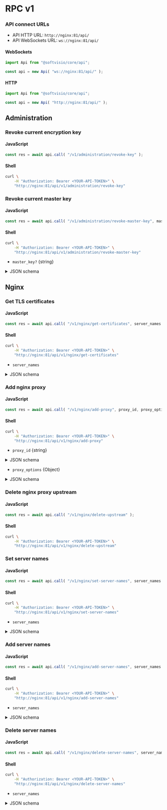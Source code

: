 # RPC v1

### API connect URLs

- API HTTP URL: `http://nginx:81/api/`
- API WebSockets URL: `ws://nginx:81/api/`

<!-- tabs:start -->

#### **WebSockets**

```javascript
import Api from "@softvisio/core/api";

const api = new Api( "ws://nginx:81/api/" );
```

#### **HTTP**

```javascript
import Api from "@softvisio/core/api";

const api = new Api( "http://nginx:81/api/" );
```

<!-- tabs:end -->

## Administration

### Revoke current encryption key

<!-- tabs:start -->

#### **JavaScript**

```javascript
const res = await api.call( "/v1/administration/revoke-key" );
```

#### **Shell**

```sh
curl \
    -H "Authorization: Bearer <YOUR-API-TOKEN>" \
    "http://nginx:81/api/v1/administration/revoke-key"
```

<!-- tabs:end -->

### Revoke current master key

<!-- tabs:start -->

#### **JavaScript**

```javascript
const res = await api.call( "/v1/administration/revoke-master-key", master_key? );
```

#### **Shell**

```sh
curl \
    -H "Authorization: Bearer <YOUR-API-TOKEN>" \
    "http://nginx:81/api/v1/administration/revoke-master-key"
```

<!-- tabs:end -->

- `master_key?` {string}

<details>
    <summary>JSON schema</summary>

<!-- tabs:start -->

#### **JSON**

```json
{
    "type": "string"
}
```

#### **YAML**

```yaml
type: string
```

<!-- tabs:end -->

</details>

## Nginx

### Get TLS certificates

<!-- tabs:start -->

#### **JavaScript**

```javascript
const res = await api.call( "/v1/nginx/get-certificates", server_names );
```

#### **Shell**

```sh
curl \
    -H "Authorization: Bearer <YOUR-API-TOKEN>" \
    "http://nginx:81/api/v1/nginx/get-certificates"
```

<!-- tabs:end -->

- `server_names`

<details>
    <summary>JSON schema</summary>

<!-- tabs:start -->

#### **JSON**

```json
{
    "anyOf": [
        {
            "type": "string",
            "format": "nginx-server-name"
        },
        {
            "type": "array",
            "items": {
                "type": "string",
                "format": "nginx-server-name"
            },
            "minItems": 1,
            "uniqueItems": true
        }
    ]
}
```

#### **YAML**

```yaml
anyOf:
  - type: string
    format: nginx-server-name
  - type: array
    items:
      type: string
      format: nginx-server-name
    minItems: 1
    uniqueItems: true
```

<!-- tabs:end -->

</details>

### Add nginx proxy

<!-- tabs:start -->

#### **JavaScript**

```javascript
const res = await api.call( "/v1/nginx/add-proxy", proxy_id, proxy_options );
```

#### **Shell**

```sh
curl \
    -H "Authorization: Bearer <YOUR-API-TOKEN>" \
    "http://nginx:81/api/v1/nginx/add-proxy"
```

<!-- tabs:end -->

- `proxy_id` {string}

<details>
    <summary>JSON schema</summary>

<!-- tabs:start -->

#### **JSON**

```json
{
    "type": "string",
    "format": "kebab-case"
}
```

#### **YAML**

```yaml
type: string
format: kebab-case
```

<!-- tabs:end -->

</details>

- `proxy_options` {Object}

<details>
    <summary>JSON schema</summary>

<!-- tabs:start -->

#### **JSON**

```json
{
    "type": "object",
    "properties": {
        "upstreamPort": {
            "type": "integer",
            "format": "ip-port"
        },
        "upstreamProxyProtocol": {
            "type": "boolean"
        },
        "serverNames": {
            "anyOf": [
                {
                    "type": "null"
                },
                {
                    "type": "string",
                    "format": "nginx-server-name"
                },
                {
                    "type": "array",
                    "items": {
                        "type": "string",
                        "format": "nginx-server-name"
                    },
                    "uniqueItems": true
                }
            ]
        },
        "servers": {
            "type": "array",
            "minItems": 1,
            "items": {
                "type": "object",
                "properties": {
                    "port": {
                        "type": "integer",
                        "format": "ip-port"
                    },
                    "type": {
                        "enum": [
                            "http",
                            "tcp",
                            "udp"
                        ]
                    },
                    "proxyProtocol": {
                        "type": "boolean"
                    },
                    "ssl": {
                        "type": "boolean"
                    },
                    "maxBodySize": {
                        "type": "string",
                        "format": "digital-size"
                    },
                    "cacheEnabled": {
                        "type": "boolean"
                    },
                    "cacheBypass": {
                        "type": "boolean"
                    },
                    "httpsRedirectPort": {
                        "anyOf": [
                            {
                                "type": "null"
                            },
                            {
                                "type": "integer",
                                "format": "ip-port"
                            }
                        ]
                    },
                    "hstsMaxAge": {
                        "anyOf": [
                            {
                                "type": "null"
                            },
                            {
                                "type": "string",
                                "format": "interval"
                            }
                        ]
                    },
                    "hstsSubdomains": {
                        "type": "boolean"
                    }
                },
                "additionalProperties": false,
                "required": [
                    "port"
                ]
            }
        }
    },
    "additionalProperties": false,
    "required": [
        "upstreamPort",
        "servers"
    ]
}
```

#### **YAML**

```yaml
type: object
properties:
  upstreamPort:
    type: integer
    format: ip-port
  upstreamProxyProtocol:
    type: boolean
  serverNames:
    anyOf:
      - type: "null"
      - type: string
        format: nginx-server-name
      - type: array
        items:
          type: string
          format: nginx-server-name
        uniqueItems: true
  servers:
    type: array
    minItems: 1
    items:
      type: object
      properties:
        port:
          type: integer
          format: ip-port
        type:
          enum:
            - http
            - tcp
            - udp
        proxyProtocol:
          type: boolean
        ssl:
          type: boolean
        maxBodySize:
          type: string
          format: digital-size
        cacheEnabled:
          type: boolean
        cacheBypass:
          type: boolean
        httpsRedirectPort:
          anyOf:
            - type: "null"
            - type: integer
              format: ip-port
        hstsMaxAge:
          anyOf:
            - type: "null"
            - type: string
              format: interval
        hstsSubdomains:
          type: boolean
      additionalProperties: false
      required:
        - port
additionalProperties: false
required:
  - upstreamPort
  - servers
```

<!-- tabs:end -->

</details>

### Delete nginx proxy upstream

<!-- tabs:start -->

#### **JavaScript**

```javascript
const res = await api.call( "/v1/nginx/delete-upstream" );
```

#### **Shell**

```sh
curl \
    -H "Authorization: Bearer <YOUR-API-TOKEN>" \
    "http://nginx:81/api/v1/nginx/delete-upstream"
```

<!-- tabs:end -->

### Set server names

<!-- tabs:start -->

#### **JavaScript**

```javascript
const res = await api.call( "/v1/nginx/set-server-names", server_names );
```

#### **Shell**

```sh
curl \
    -H "Authorization: Bearer <YOUR-API-TOKEN>" \
    "http://nginx:81/api/v1/nginx/set-server-names"
```

<!-- tabs:end -->

- `server_names`

<details>
    <summary>JSON schema</summary>

<!-- tabs:start -->

#### **JSON**

```json
{
    "anyOf": [
        {
            "type": "null"
        },
        {
            "type": "string",
            "format": "nginx-server-name"
        },
        {
            "type": "array",
            "items": {
                "type": "string",
                "format": "nginx-server-name"
            },
            "uniqueItems": true
        }
    ]
}
```

#### **YAML**

```yaml
anyOf:
  - type: "null"
  - type: string
    format: nginx-server-name
  - type: array
    items:
      type: string
      format: nginx-server-name
    uniqueItems: true
```

<!-- tabs:end -->

</details>

### Add server names

<!-- tabs:start -->

#### **JavaScript**

```javascript
const res = await api.call( "/v1/nginx/add-server-names", server_names );
```

#### **Shell**

```sh
curl \
    -H "Authorization: Bearer <YOUR-API-TOKEN>" \
    "http://nginx:81/api/v1/nginx/add-server-names"
```

<!-- tabs:end -->

- `server_names`

<details>
    <summary>JSON schema</summary>

<!-- tabs:start -->

#### **JSON**

```json
{
    "anyOf": [
        {
            "type": "null"
        },
        {
            "type": "string",
            "format": "nginx-server-name"
        },
        {
            "type": "array",
            "items": {
                "type": "string",
                "format": "nginx-server-name"
            },
            "uniqueItems": true
        }
    ]
}
```

#### **YAML**

```yaml
anyOf:
  - type: "null"
  - type: string
    format: nginx-server-name
  - type: array
    items:
      type: string
      format: nginx-server-name
    uniqueItems: true
```

<!-- tabs:end -->

</details>

### Delete server names

<!-- tabs:start -->

#### **JavaScript**

```javascript
const res = await api.call( "/v1/nginx/delete-server-names", server_names );
```

#### **Shell**

```sh
curl \
    -H "Authorization: Bearer <YOUR-API-TOKEN>" \
    "http://nginx:81/api/v1/nginx/delete-server-names"
```

<!-- tabs:end -->

- `server_names`

<details>
    <summary>JSON schema</summary>

<!-- tabs:start -->

#### **JSON**

```json
{
    "anyOf": [
        {
            "type": "null"
        },
        {
            "type": "string",
            "format": "nginx-server-name"
        },
        {
            "type": "array",
            "items": {
                "type": "string",
                "format": "nginx-server-name"
            },
            "uniqueItems": true
        }
    ]
}
```

#### **YAML**

```yaml
anyOf:
  - type: "null"
  - type: string
    format: nginx-server-name
  - type: array
    items:
      type: string
      format: nginx-server-name
    uniqueItems: true
```

<!-- tabs:end -->

</details>
